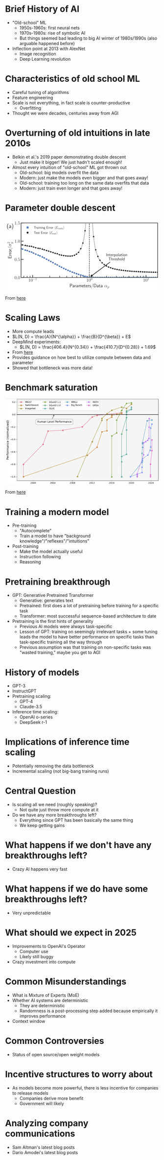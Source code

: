 # Brief History of AI

+ "Old-school" ML
    * 1950s-1960s: first neural nets
    * 1970s-1980s: rise of symbolic AI
    * But things seemed bad leading to big AI winter of 1980s/1990s (also
      arguable happened before)
+ Inflection point at 2013 with AlexNet
    * Image recognition
    * Deep Learning revolution

# Characteristics of old school ML

+ Careful tuning of algorithms
+ Feature engineering
+ Scale is not everything, in fact scale is counter-productive
    * Overfitting
+ Thought we were decades, centuries away from AGI

# Overturning of old intuitions in late 2010s

+ Belkin et al.'s 2019 paper demonstrating double descent
    * Just make it bigger! We just hadn't scaled enough!
+ Almost every intuition of "old-school" ML got thrown out
    * Old-school: big models overfit the data
    * Modern: just make the models even bigger and that goes away!
    * Old-school: training too long on the same data overfits that data
    * Modern: just train even longer and that goes away!

# Parameter double descent

![graph of double descent](./Double_descent_in_a_two-layer_neural_network_(Figure_3a_from_Rocks_et_al._2022).png)

From [here]("https://commons.wikimedia.org/wiki/File:Double_descent_in_a_two-layer_neural_network_(Figure_3a_from_Rocks_et_al._2022).png")

# Scaling Laws

+ More compute leads
+ $L(N, D) = \frac{A}{N^{\alpha}} + \frac{B}{D^{\beta}} + E$
+ DeepMind experiments:
    * $L(N, D) = \frac{406.4}{N^{0.34}} + \frac{410.7}{D^{0.28}} + 1.69$
+ From [here]("https://www.lesswrong.com/posts/6Fpvch8RR29qLEWNH/chinchilla-s-wild-implications")
+ Provides guidance on how best to utilize compute between data and parameter
+ Showed that bottleneck was more data!

# Benchmark saturation

![benchmarks](./Performance_of_AI_models_on_various_benchmarks_from_1998_to_2024.png)

From [here]("https://commons.wikimedia.org/wiki/File:Performance_of_AI_models_on_various_benchmarks_from_1998_to_2024.png")

# Training a modern model

+ Pre-training
    * "Autocomplete"
    * Train a model to have "background knowledge"/"reflexes"/"intuitions"
+ Post-training
    * Make the model actually useful
    * Instruction following
    * Reasoning

# Pretraining breakthrough

+ GPT: Generative Pretrained Transformer
    * Generative: generates text
    * Pretrained: first does a lot of pretraining before training for a specific
      task
    * Transformer: most successful sequence-based architecture to date
+ Pretraining is the first hints of generality
    * Previous AI models were always task-specific
    * Lesson of GPT: training on seemingly irrelevant tasks + some tuning leads
      the model to have better performance on specific tasks than task-specific
      training all the way through
    * Previous assumption was that training on non-specific tasks was "wasted
      training," maybe you get to AGI

# History of models

+ GPT-3
+ InstructGPT
+ Pretraining scaling:
    * GPT-4
    * Claude-3.5
+ Inference time scaling:
    * OpenAI o-series
    * DeepSeek r-1

# Implications of inference time scaling

+ Potentially removing the data bottleneck
+ Incremental scaling (not big-bang training runs)

# Central Question

+ Is scaling all we need (roughly speaking)?
    * Not quite just throw more compute at it
+ Do we have any more breakthroughs left?
    * Everything since GPT has been basically the same thing
    * We keep getting gains

# What happens if we don't have any breakthroughs left?

+ Crazy AI happens very fast

# What happens if we do have some breakthroughs left?

+ Very unpredictable

# What should we expect in 2025

+ Improvements to OpenAI's Operator
    * Computer use
    * Likely still buggy
+ Crazy investment into compute

# Common Misunderstandings

+ What is Mixture of Experts (MoE)
+ Whether AI systems are deterministic
    * They are deterministic
    * Randomness is a post-processing step added because empirically it improves
      performance
+ Context window

# Common Controversies

+ Status of open source/open weight models

# Incentive structures to worry about

+ As models become more powerful, there is less incentive for companies to
  release models
    * Companies derive more benefit
    * Government will likely

# Analyzing company communications

+ Sam Altman's latest blog posts
+ Dario Amodei's latest blog posts
